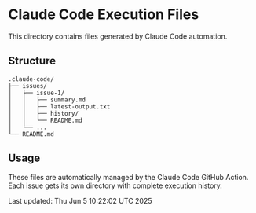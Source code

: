 # Claude Code Execution Files

This directory contains files generated by Claude Code automation.

## Structure

```
.claude-code/
├── issues/
│   ├── issue-1/
│   │   ├── summary.md
│   │   ├── latest-output.txt
│   │   ├── history/
│   │   └── README.md
│   └── ...
└── README.md
```

## Usage

These files are automatically managed by the Claude Code GitHub Action.
Each issue gets its own directory with complete execution history.

Last updated: Thu Jun  5 10:22:02 UTC 2025
